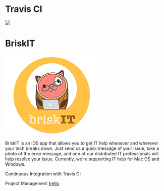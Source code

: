 # Travis CI
<img src="https://travis-ci.org/jadami10/ITHelp.svg?branch=master">

# BriskIT
<img src="Website/git_logo.png" style="width:300px;height:auto;">

BriskIT is an iOS app that allows you to get IT help whenever and wherever your tech breaks down. Just send us a quick message of your issue, take a photo of the error message, and one of our distributed IT professionals will help resolve your issue. Currently, we're supporting IT help for Mac OS and Windows.

Continuous Integration with Travis CI

Project Management
[trello](https://trello.com/b/Bb9gVAFI/ithelp-app)
